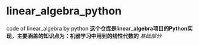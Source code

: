 # linear_algebra_python
code of linear_algebra by python
**这个仓库是linear_algebra项目的Python实现，主要涵盖的知识点为：机器学习中用到的线性代数的** *基础部分*
